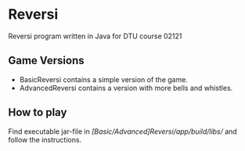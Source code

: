 # Reversi
Reversi program written in Java for DTU course 02121

## Game Versions
- BasicReversi contains a simple version of the game.
- AdvancedReversi contains a version with more bells and whistles.

## How to play
Find executable jar-file in *[Basic/Advanced]Reversi/app/build/libs/* and follow the instructions.
